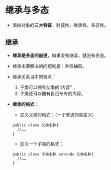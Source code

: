 # 继承与多态

- 面向对象的**三大特征**：封装性、继承性、多态性。

## 继承

- **继承是多态的前提**，如果没有继承，就没有多态。
- 继承主要解决的问题就是：共性抽取。
- 继承关系当中的特点：
  1. 子类可以拥有父类的“内容”；
  2. 子类还可以拥有自己专有的内容。

- **继承的格式**：

  - 定义父类的格式：（一个普通的类定义）

  ```
  public class 父类名称{
  	//……
  }
  ```

  - 定义一个子类的格式：

  ```
  public class 子类名称 extends 父类名称{
  	//……
  }
  ```

  